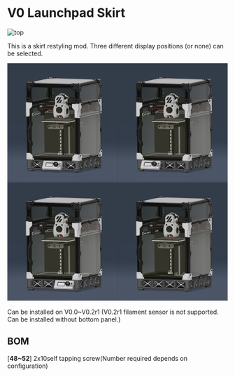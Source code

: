 # V0 Launchpad Skirt
![top](./V0_Launchpad_Skirt/Images/top.jpg)

This is a skirt restyling mod.
Three different display positions (or none) can be selected.

![displayposition](https://github.com/ponkotsu1/Voron-Mods/blob/main/V0%20Launchpad%20Skirt/Images/D.png)

Can be installed on V0.0~V0.2r1
(V0.2r1 filament sensor is not supported. Can be installed without bottom panel.)

## BOM
[**48~52**]    2x10self tapping screw(Number required depends on configuration)
